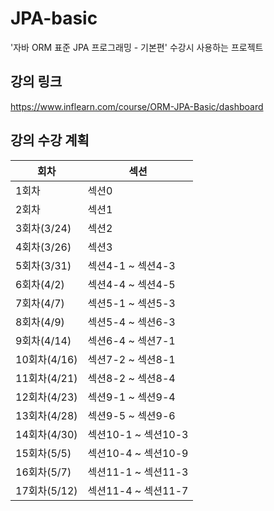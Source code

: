 # JPA-basic
'자바 ORM 표준 JPA 프로그래밍 - 기본편' 수강시 사용하는 프로젝트

## 강의 링크

https://www.inflearn.com/course/ORM-JPA-Basic/dashboard

## 강의 수강 계획
|회차|섹션|
|------|---|
|1회차|섹션0|
|2회차|섹션1|
|3회차(3/24)|섹션2|
|4회차(3/26)|섹션3|
|5회차(3/31)|섹션4-1 ~ 섹션4-3|
|6회차(4/2)|섹션4-4 ~ 섹션4-5|
|7회차(4/7)|섹션5-1 ~ 섹션5-3|
|8회차(4/9)|섹션5-4 ~ 섹션6-3|
|9회차(4/14)|섹션6-4 ~ 섹션7-1|
|10회차(4/16)|섹션7-2 ~ 섹션8-1|
|11회차(4/21)|섹션8-2 ~ 섹션8-4|
|12회차(4/23)|섹션9-1 ~ 섹션9-4|
|13회차(4/28)|섹션9-5 ~ 섹션9-6|
|14회차(4/30)|섹션10-1 ~ 섹션10-3|
|15회차(5/5)|섹션10-4 ~ 섹션10-9|
|16회차(5/7)|섹션11-1 ~ 섹션11-3|
|17회차(5/12)|섹션11-4 ~ 섹션11-7|
